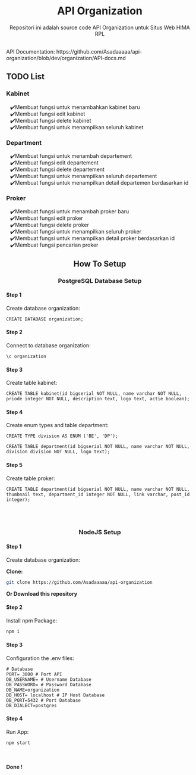 
<div align="center">
  <h1>API Organization</h1>
  <p>Repositori ini adalah source code API Organization untuk Situs Web HIMA RPL</p>
</div>

<br>

<div align="left">
  API Documentation: https://github.com/Asadaaaaa/api-organization/blob/dev/organization/API-docs.md
  <h2>TODO List</h2>
  <h3>Kabinet</h3>
  <ul style="list-style-type: '✔️';">
    <li>Membuat fungsi untuk menambahkan kabinet baru</li>
    <li>Membuat fungsi edit kabinet</li>
    <li>Membuat fungsi delete kabinet</li>
    <li>Membuat fungsi untuk menampilkan seluruh kabinet</li>
  </ul>
  <h3>Department</h3>
  <ul style="list-style-type: '✔️';">
    <li>Membuat fungsi untuk menambah departement</li>
    <li>Membuat fungsi edit departement</li>
    <li>Membuat fungsi delete departement</li>
    <li>Membuat fungsi untuk menampilkan seluruh departement</li>
    <li>Membuat fungsi untuk menampilkan detail  departemen berdasarkan id</li>
  </ul>
  <h3>Proker</h3>
  <ul style="list-style-type: '✔️';">
    <li>Membuat fungsi untuk menambah proker baru</li>
    <li>Membuat fungsi edit proker</li>
    <li>Membuat fungsi delete proker</li>
    <li>Membuat fungsi untuk menampilkan seluruh proker</li>
    <li>Membuat fungsi untuk menampilkan detail proker berdasarkan id</li>
    <li>Membuat fungsi pencarian proker</li>
  </ul>
</div>

<h2 align="center">How To Setup</h2>
<div align="left">
  <h3 align="center">PostgreSQL Database Setup</h3>
  <h4>Step 1</h4>
  <p>Create database organization:</p>

  ```postgresql
  CREATE DATABASE organization;
  ```
  
  <h4>Step 2</h4>
  <p>Connect to database organization:</p>

  ```postgresql
  \c organization
  ```
  
  <h4>Step 3</h4>
  <p>Create table kabinet:</p>
  
  ```postgresql
  CREATE TABLE kabinet(id bigserial NOT NULL, name varchar NOT NULL, priode integer NOT NULL, description text, logo text, actie boolean);
  ```
  
  <h4>Step 4</h4>
  <p>Create enum types and table department:</p>
  
  ```postgresql
  CREATE TYPE division AS ENUM ('BE', 'DP');
  ```
  ```postgresql
  CREATE TABLE department(id bigserial NOT NULL, name varchar NOT NULL, division division NOT NULL, logo text);
  ```
  
  <h4>Step 5</h4>
  <p>Create table proker:</p>
  
  ```postgresql
  CREATE TABLE department(id bigserial NOT NULL, name varchar NOT NULL, thumbnail text, department_id integer NOT NULL, link varchar, post_id integer);
  ```
</div>

<br><br>

<div align="left">
  <h3 align="center">NodeJS Setup</h3>
  <h4>Step 1</h4>
  <p>Create database organization:</p>

  <b>Clone:</b>

  ```bash
  git clone https://github.com/Asadaaaaa/api-organization
  ```

  <b>Or Download this repository</b>
  
  <h4>Step 2</h4>
  <p>Install npm Package:</p>

  ```bash
  npm i
  ```
  
  <h4>Step 3</h4>
  <p>Configuration the .env files:</p>

  ```shell
  # Database
  PORT= 3000 # Port API
  DB_USERNAME= # Username Database
  DB_PASSWORD= # Password Database
  DB_NAME=organization
  DB_HOST= localhost # IP Host Database
  DB_PORT=5432 # Port Database
  DB_DIALECT=postgres
  ```

  <h4>Step 4</h4>
  <p>Run App:</p>

  ```js
  npm start
  ```

<br><br>
<b>Done !</b>
</div>
